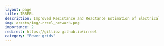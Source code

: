 ```yaml
---
layout: page
title: IRREEL
description: Improved Resistance and Reactance Estimation of Electrical Lines
img: assets/img/irreel_network.png
importance: 2
redirect: https://gillioz.github.io/irreel
category: "Power grids"
---
```

